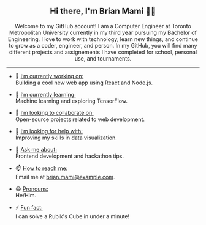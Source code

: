 <div align="center">
<h2>Hi there, I'm Brian Mami 👋😁</h2>
</div>


<div align="center">
Welcome to my GitHub account! I am a Computer Engineer at Toronto Metropolitan University currently in my third year pursuing my Bachelor of Engineering. I love to work with technology, learn new things, and continue to grow as a coder, engineer, and person. In my GitHub, you will find many different projects and assignements I have completed for school, personal use, and tournaments.
</div>


---

- 🔭 <ins>I’m currently working on: </ins> <br/> Building a cool new web app using React and Node.js.

- 🌱 <ins>I’m currently learning: </ins> <br/> Machine learning and exploring TensorFlow.

- 👯 <ins>I’m looking to collaborate on: </ins> <br/> Open-source projects related to web development.

- 🤔 <ins>I’m looking for help with: </ins> <br/> Improving my skills in data visualization.

- 💬 <ins>Ask me about: </ins> <br/> Frontend development and hackathon tips.

- 📫 <ins>How to reach me: </ins> <br/> Email me at brian.mami@example.com.

- 😄 <ins>Pronouns: </ins> <br/> He/Him.

- ⚡ <ins>Fun fact: </ins> <br/> I can solve a Rubik's Cube in under a minute!

  

